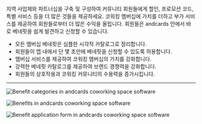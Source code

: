 지역 사업체와 파트너십을 구축 및 구성하여 커뮤니티 회원들에게 할인, 프로모션 코드, 특별 서비스 등을 더 많은 것들을 제공하세요. 코워킹 멤버십에 가치를 더하고 부가 서비스를 제공하여 회원들로부터 더 많은 수익을 올립니다. 회원들은 andcards 안에서 바로 베네핏을 쉽게 발견하고 신청할 수 있습니다.

- 모든 멤버십 베네핏은 심플한 시각적 카탈로그로 정리합니다.
- 회원들이 앱 내에서 단 몇 초만에 베네핏을 신청할 수 있도록 허용합니다.
- 멤버십 서비스를 제공하여 코워킹 멤버십의 가치를 강화합니다.
- 강력한 베네핏 카탈로그를 제공하여 브랜드 경쟁력을 강화합니다.
- 회원들의 상호작용과 코워킹 커뮤니티의 수용력을 증가시킵니다.

---

![Benefit categories in andcards coworking space software](https://d7ccq1i35b0cj.cloudfront.net/andcards-benefits-main-light-en-1920-1200.png)

![Benefits in andcards coworking space software](https://d7ccq1i35b0cj.cloudfront.net/andcards-benefits-list-light-en-1920-1200.png)

![Benefit application form in andcards coworking space software](https://d7ccq1i35b0cj.cloudfront.net/andcards-benefits-apply-light-en-1920-1200.png)
